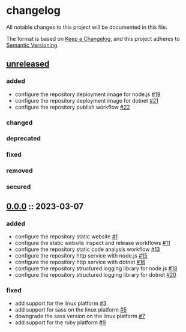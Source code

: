 # changelog

All notable changes to this project will be documented in this file.

The format is based on [Keep a Changelog][changelog],
and this project adheres to [Semantic Versioning][semver].

## [unreleased]

### added

- configure the repository deployment image for node.js [#19](https://github.com/derftx/casita/issues/19)
- configure the repository deployment image for dotnet [#21](https://github.com/derftx/casita/issues/21)
- configure the repository publish workflow [#22](https://github.com/derftx/casita/issues/22)

### changed

### deprecated

### fixed

### removed

### secured

## [0.0.0] :: 2023-03-07

### added

- configure the repository static website [#1](https://github.com/derftx/casita/issues/1)
- configure the static website inspect and release workflows [#11](https://github.com/derftx/casita/issues/11)
- configure the repository static code analysis workflow [#13](https://github.com/derftx/casita/issues/13)
- configure the repository http service with node.js [#15](https://github.com/derftx/casita/issues/15)
- configure the repository http service with dotnet [#16](https://github.com/derftx/casita/issues/16)
- configure the repository structured logging library for node.js [#18](https://github.com/derftx/casita/issues/18)
- configure the repository structured logging library for dotnet [#20](https://github.com/derftx/casita/issues/20)

### fixed

- add support for the linux platform [#3](https://github.com/derftx/casita/issues/3)
- add support for sass on the linux platform [#5](https://github.com/derftx/casita/issues/5)
- downgrade the sass version on the linux platform [#7](https://github.com/derftx/casita/issues/7)
- add support for the ruby platform [#9](https://github.com/derftx/casita/issues/9)

[0.0.0]: https://github.com/derftx/casita/commits/0.0.0
[changelog]: https://keepachangelog.com/en/1.0.0
[semver]: https://semver.org/spec/v2.0.0.html
[unreleased]: https://github.com/derftx/casita
